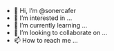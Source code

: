 - 👋 Hi, I’m @sonercafer
- 👀 I’m interested in ...
- 🌱 I’m currently learning ...
- 💞️ I’m looking to collaborate on ...
- 📫 How to reach me ...

<!---
sonercafer/sonercafer is a ✨ special ✨ repository because its `README.md` (this file) appears on your GitHub profile.
You can click the Preview link to take a look at your changes.
--->
